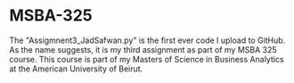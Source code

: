 # MSBA-325

The "Assigmnent3_JadSafwan.py" is the first ever code I upload to GitHub.
As the name suggests, it is my third assignment as part of my MSBA 325 course.
This course is part of my Masters of Science in Business Analytics at the American University of Beirut.
